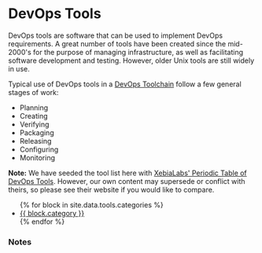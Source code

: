 # DevOps Tools

DevOps tools are software that can be used to implement DevOps requirements. A great number of tools have been created since the mid-2000's for the purpose of managing infrastructure, as well as facilitating software development and testing. However, older Unix tools are still widely in use.

Typical use of DevOps tools in a [DevOps Toolchain][1] follow a few general stages of work:
 - Planning
 - Creating
 - Verifying
 - Packaging
 - Releasing
 - Configuring
 - Monitoring

**Note:** We have seeded the tool list here with [XebiaLabs' Periodic Table of DevOps Tools]. However, our own content may supersede or conflict with theirs, so please see their website if you would like to compare.

<ul class="tool-categories">
  {% for block in site.data.tools.categories %}
    <a href="{{ block.type | prepend: site.baseurl }}">
      <li>
        <div class="category-name">
          {{ block.category }}
        </div>
      </li>
    </a>
  {% endfor %}
</ul>

### Notes

[XebiaLabs' Periodic Table of DevOps Tools]: https://xebialabs.com/periodic-table-of-devops-tools/
[1]: https://en.wikipedia.org/wiki/DevOps_toolchain
